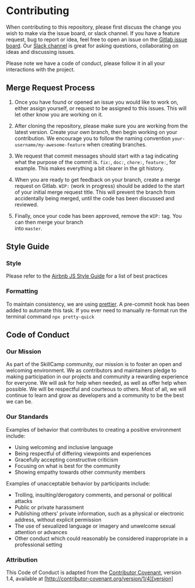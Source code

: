 # Contributing

When contributing to this repository, please first discuss the change you wish to make via
the issue board, or slack channel. If you have a feature request, bug to report or idea, feel
free to open an issue on the [Gitlab issue board](https://gitlab.com/skillcamp/gitnotes/issues).
Our [Slack channel](https://join.slack.com/t/gitnotes/shared_invite/enQtMzc2MzMyNDg2MjkzLTU5OTg5NGUxYTQ3NWQxNzY2ZTdmMTc0M2MwOWY2ODFhMjM3M2RmNzUxM2I2ZWIyZjk4ODkzMDU4MjcyNTRjODI)
is great for asking questions, collaborating on ideas and discussing issues.

Please note we have a code of conduct, please follow it in all your interactions with the project.

## Merge Request Process

1.  Once you have found or opened an issue you would like to work on, either assign yourself,
    or request to be assigned to this issues. This will let other know you are working on it.

2.  After cloning the repository, please make sure you are working from the latest version. Create your own branch, then
    begin working on your contribution. We encourage you to follow the naming convention `your-username/my-awesome-feature` when
    creating branches.

3.  We request that commit messages should start with a tag indicating what the purpose of the commit is.
    `fix:`, `doc:`, `chore:`, `feature:`, for example. This makes everything a bit clearer in the git history.

4.  When you are ready to get feedback on your branch, create a merge request on Gitlab.
    `WIP:` (work in progress) should be added to the start of your initial merge request title.
    This will prevent the branch from accidentally being merged, until the code has been discussed
    and reviewed.

5.  Finally, once your code has been approved, remove the `WIP:` tag. You can then merge your branch  
    into `master`.

## Style Guide

### Style

Please refer to the [Airbnb JS Style Guide](https://github.com/airbnb/javascript) for a list of best
practices

### Formatting

To maintain consistency, we are using [prettier](https://prettier.io/). A pre-commit hook has been added
to automate this task. If you ever need to manually re-format run the terminal command `npx pretty-quick`

## Code of Conduct

### Our Mission

As part of the SkillCamp community, our mission is to foster an open and welcoming environment.
We as contributors and maintainers pledge to making participation in our projects and
community a rewarding experience for everyone. We will ask for help when needed, as
well as offer help when possible. We will be respectful and courteous to others. Most of all,
we will continue to learn and grow as developers and a community to be the best we can be.

### Our Standards

Examples of behavior that contributes to creating a positive environment
include:

- Using welcoming and inclusive language
- Being respectful of differing viewpoints and experiences
- Gracefully accepting constructive criticism
- Focusing on what is best for the community
- Showing empathy towards other community members

Examples of unacceptable behavior by participants include:

- Trolling, insulting/derogatory comments, and personal or political attacks
- Public or private harassment
- Publishing others' private information, such as a physical or electronic
  address, without explicit permission
- The use of sexualized language or imagery and unwelcome sexual attention or
  advances
- Other conduct which could reasonably be considered inappropriate in a
  professional setting

### Attribution

This Code of Conduct is adapted from the [Contributor Covenant][homepage], version 1.4,
available at [http://contributor-covenant.org/version/1/4][version]

[homepage]: http://contributor-covenant.org
[version]: http://contributor-covenant.org/version/1/4/
